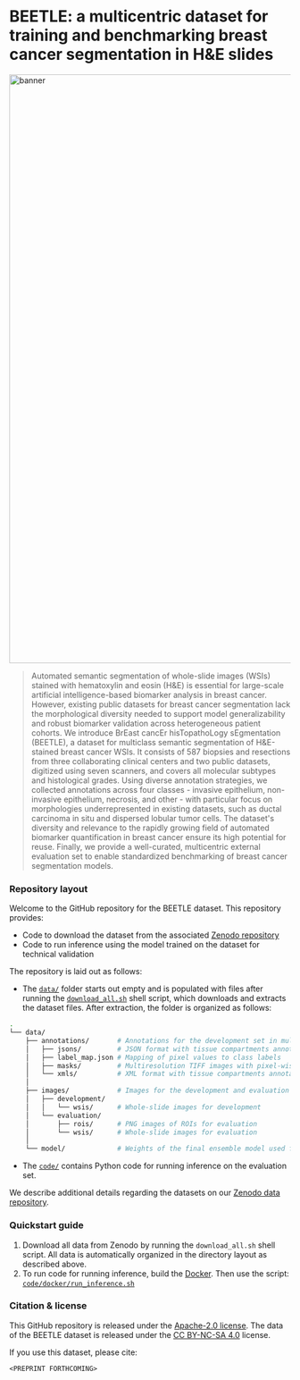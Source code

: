 # BEETLE: a multicentric dataset for training and benchmarking breast cancer segmentation in H&E slides

<img width="5264" height="1054" alt="banner" src="https://github.com/user-attachments/assets/64a39678-6a75-44d3-83fe-9884c43c3ba6" />

> Automated semantic segmentation of whole-slide images (WSIs) stained with hematoxylin and eosin (H&E) is essential for large-scale artificial intelligence-based biomarker analysis in breast cancer. However, existing public datasets for breast cancer segmentation lack the morphological diversity needed to support model generalizability and robust biomarker validation across heterogeneous patient cohorts. We introduce BrEast cancEr hisTopathoLogy sEgmentation (BEETLE), a dataset for multiclass semantic segmentation of H&E-stained breast cancer WSIs. It consists of 587 biopsies and resections from three collaborating clinical centers and two public datasets, digitized using seven scanners, and covers all molecular subtypes and histological grades. Using diverse annotation strategies, we collected annotations across four classes - invasive epithelium, non-invasive epithelium, necrosis, and other - with particular focus on morphologies underrepresented in existing datasets, such as ductal carcinoma in situ and dispersed lobular tumor cells. The dataset's diversity and relevance to the rapidly growing field of automated biomarker quantification in breast cancer ensure its high potential for reuse. Finally, we provide a well-curated, multicentric external evaluation set to enable standardized benchmarking of breast cancer segmentation models.

### Repository layout

Welcome to the GitHub repository for the BEETLE dataset. This repository provides:

* Code to download the dataset from the associated [Zenodo repository](https://zenodo.org/records/16812932)
* Code to run inference using the model trained on the dataset for technical validation

The repository is laid out as follows:

* The [`data/`](data/) folder starts out empty and is populated with files after running the [`download_all.sh`](download_all.sh) shell script, which downloads and extracts the dataset files. After extraction, the folder is organized as follows:

```bash
.
└── data/
    ├── annotations/       # Annotations for the development set in multiple formats        
    │   ├── jsons/         # JSON format with tissue compartments annotated as polygons
    │   ├── label_map.json # Mapping of pixel values to class labels
    │   ├── masks/         # Multiresolution TIFF images with pixel-wise class labels
    │   └── xmls/          # XML format with tissue compartments annotated as polygons
    │
    ├── images/            # Images for the development and evaluation sets
    │   ├── development/
    │   │   └── wsis/      # Whole-slide images for development
    │   └── evaluation/
    │       ├── rois/      # PNG images of ROIs for evaluation
    │       └── wsis/      # Whole-slide images for evaluation
    │
    └── model/             # Weights of the final ensemble model used for technical validation
```

* The [`code/`](code/) contains Python code for running inference on the evaluation set.

We describe additional details regarding the datasets on our [Zenodo data repository](https://zenodo.org/records/16812932).

### Quickstart guide
1. Download all data from Zenodo by running the `download_all.sh` shell script. All data is automatically organized in the directory layout as described above.
2. To run code for running inference, build the [Docker](code/docker/Dockerfile). Then use the script: [`code/docker/run_inference.sh`](code/docker/run_inference.sh)

### Citation & license
This GitHub repository is released under the [Apache-2.0 license](LICENSE). The data of the BEETLE dataset is released under the [CC BY-NC-SA 4.0](https://creativecommons.org/licenses/by-nc-sa/4.0/) license.

If you use this dataset, please cite:
```
<PREPRINT FORTHCOMING>
```
